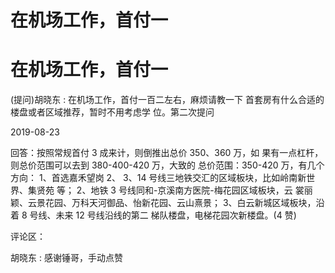 # 在机场工作，首付一

# 在机场工作，首付一

(提问)胡晓东 : 在机场工作，首付一百二左右，麻烦请教一下 首套房有什么合适的楼盘或者区域推荐，暂时不用考虑学 位。第二次提问

2019-08-23

回答：按照常规首付 3 成来计，则倒推出总价 350、360 万，如 果有一点杠杆，则总价范围可以去到 380-400-420 万，大致的 总价范围：350-420 万，有几个方向： 1、首选嘉禾望岗 2、 3、14 号线三地铁交汇的区域板块，比如岭南新世界、集贤苑 等； 2、地铁 3 号线同和-京溪南方医院-梅花园区域板块，云 裳丽颖、云景花园、万科天河御品、怡新花园、云山熹景； 3、白云新城区域板块，沿着 8 号线、未来 12 号线沿线的第二 梯队楼盘，电梯花园次新楼盘。(4 赞)

评论区：

胡晓东 : 感谢锤哥，手动点赞